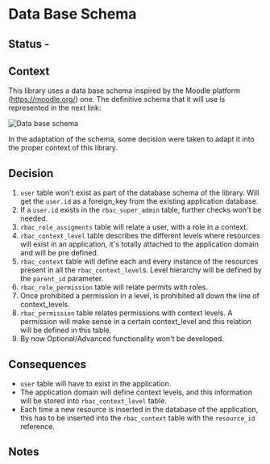 # Data Base Schema

## Status - 

## Context
This library uses a data base schema inspired by the Moodle platform (https://moodle.org/) one.
The definitive schema that it will use is represented in the next link:

![Data base schema](https://github/magnetcoop/rbac/raw/master/doc/arch/database_schema.png "Database schema")

In the adaptation of the schema, some decision were taken to adapt it into the proper context of
this library.

## Decision

1. `user` table won't exist as part of the database schema of the library. Will get the `user.id` as a foreign_key from
the existing application database.
2. If a `user.id` exists in the `rbac_super_admin` table, further checks won't be needed.
3. `rbac_role_assigments` table will relate a user, with a role in a context.
4. `rbac_context_level` table describes the different levels where resources will exist in an application, it's totally
attached to the application domain and will be pre defined.
5. `rbac_context` table will define each and every instance of the resources present in all the `rbac_context_level`s.
Level hierarchy will be defined by the `parent_id` parameter.
6. `rbac_role_permission` table will relate permits with roles.
7. Once prohibited a permission in a level, is prohibited all down the line of context_levels.
8. `rbac_permission` table relates permissions with context levels. A permission will make sense in a certain context_level
and this relation will be defined in this table.
9. By now Optional/Advanced functionality won't be developed. 

## Consequences
* `user` table will have to exist in the application.
* The application domain will define context levels, and this information will be stored into `rbac_context_level` 
table.
* Each time a new resource is inserted in the database of the application, this has to be inserted into the `rbac_context`
table with the `resource_id` reference.
 
## Notes
